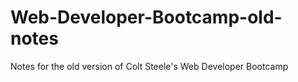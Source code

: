 # Web-Developer-Bootcamp-old-notes
Notes for the old version of Colt Steele's Web Developer Bootcamp

